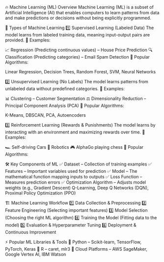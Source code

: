 🔥 Machine Learning (ML) Overview
Machine Learning (ML) is a subset of Artificial Intelligence (AI) that enables computers to learn patterns from data and make predictions or decisions without being explicitly programmed.

🚀 Types of Machine Learning
1️⃣ Supervised Learning (Labeled Data)
The model learns from labeled training data, meaning input-output pairs are provided.
🔹 Examples:

📈 Regression (Predicting continuous values) – House Price Prediction
🔍 Classification (Predicting categories) – Email Spam Detection
🔹 Popular Algorithms:

Linear Regression, Decision Trees, Random Forest, SVM, Neural Networks

2️⃣ Unsupervised Learning (No Labels)
The model learns patterns from unlabeled data without predefined categories.
🔹 Examples:

📊 Clustering – Customer Segmentation
⚖ Dimensionality Reduction – Principal Component Analysis (PCA)
🔹 Popular Algorithms:

K-Means, DBSCAN, PCA, Autoencoders

3️⃣ Reinforcement Learning (Rewards & Punishments)
The model learns by interacting with an environment and maximizing rewards over time.
🔹 Examples:

🏎️ Self-driving Cars
🤖 Robotics
🎮 AlphaGo playing chess
🔹 Popular Algorithms:

🛠️ Key Components of ML
✅ Dataset – Collection of training examples
✅ Features – Important variables used for prediction
✅ Model – The mathematical function mapping inputs to outputs
✅ Loss Function – Measures prediction errors
✅ Optimization Algorithm – Adjusts model weights (e.g., Gradient Descent)
Q-Learning, Deep Q Networks (DQN), Proximal Policy Optimization (PPO)

🏗️ Machine Learning Workflow
1️⃣ Data Collection & Preprocessing
2️⃣ Feature Engineering (Selecting important features)
3️⃣ Model Selection (Choosing the right ML algorithm)
4️⃣ Training the Model (Fitting data to the model)
5️⃣ Evaluation & Hyperparameter Tuning
6️⃣ Deployment & Continuous Improvement

⚡ Popular ML Libraries & Tools
🔹 Python – Scikit-learn, TensorFlow, PyTorch, Keras
🔹 R – caret, mlr3
🔹 Cloud Platforms – AWS SageMaker, Google Vertex AI, IBM Watson

